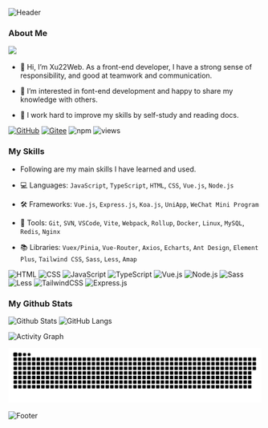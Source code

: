 ![Header](https://capsule-render.vercel.app/api?type=waving&color=41b883&fontColor=ffffff&height=300&&section=header&text=Hi&fontSize=90&fontAlign=50&fontAlignY=30&desc=I%20am%20Xu22Web&descAlign=50&descSize=30&descAlignY=60)

### About Me

<img src="https://avatars.githubusercontent.com/u/63391451?v=4" width="200"/>

- 👋 Hi, I’m Xu22Web. As a front-end developer, I have a strong sense of responsibility, and good at teamwork and communication.

- 👀 I’m interested in font-end development and happy to share my knowledge with others.

- 🌱 I work hard to improve my skills by self-study and reading docs.

[![GitHub](https://img.shields.io/badge/GitHub-xu22web-blue?logo=github)](https://github.com/xu22web)
[![Gitee](https://img.shields.io/badge/Gitee-xu22web-blue?logo=gitee)](https://gitee.com/xu22web)
![npm](https://img.shields.io/badge/npm-xu22web-blue?logo=npm)
![views](https://komarev.com/ghpvc/?username=xu22web&abbreviated=true&color=yellow)

### My Skills

- Following are my main skills I have learned and used.

- 💻 Languages: `JavaScript`, `TypeScript`, `HTML`, `CSS`, `Vue.js`, `Node.js`

- 🛠 Frameworks: `Vue.js`, `Express.js`, `Koa.js`, `UniApp`, `WeChat Mini Program`

- 🔧 Tools: `Git`, `SVN`, `VSCode`, `Vite`, `Webpack`, `Rollup`, `Docker`, `Linux`, `MySQL`, `Redis`, `Nginx`

- 📚 Libraries: `Vuex/Pinia`, `Vue-Router`, `Axios`, `Echarts`, `Ant Design`, `Element Plus`, `Tailwind CSS`, `Sass`, `Less`, `Amap`

![HTML](https://img.shields.io/badge/HTML5-E34F26?style=for-the-badge&logo=html5&logoColor=white)
![CSS](https://img.shields.io/badge/CSS3-1572B6?style=for-the-badge&logo=css3&logoColor=white)
![JavaScript](https://img.shields.io/badge/JavaScript-323330?style=for-the-badge&logo=javascript&logoColor=F7DF1E)
![TypeScript](https://img.shields.io/badge/TypeScript-007ACC?style=for-the-badge&logo=typescript&logoColor=white)
![Vue.js](https://img.shields.io/badge/Vue.js-35495E?style=for-the-badge&logo=vue.js&logoColor=4FC08D)
![Node.js](https://img.shields.io/badge/Node.js-339933?style=for-the-badge&logo=nodedotjs&logoColor=white)
![Sass](https://img.shields.io/badge/Sass-CC6699?style=for-the-badge&logo=sass&logoColor=white)
![Less](https://img.shields.io/badge/Less-1D365D?style=for-the-badge&logo=less&logoColor=white)
![TailwindCSS](https://img.shields.io/badge/Tailwind_CSS-38B2AC?style=for-the-badge&logo=tailwind-css&logoColor=white)
![Express.js](https://img.shields.io/badge/Express.js-404D59?style=for-the-badge)

### My Github Stats

![Github Stats](https://github-readme-stats.vercel.app/api?username=xu22web&line_height=33&show_icons=true&theme=vue&rank_icon=github)
![GitHub Langs](https://github-readme-stats.vercel.app/api/top-langs/?username=xu22web&hide_border=true&layout=donut&langs_count=6&theme=vue)

![Activity Graph](https://github-readme-activity-graph.vercel.app/graph?username=xu22web&theme=vue&hide_border=true&area=true&bg_color=ffffff&point=41b883)

<picture>
  <source media="(prefers-color-scheme: dark)" srcset="https://raw.githubusercontent.com/xu22web/xu22web/output/github-contribution-grid-snake-dark.svg">
  <source media="(prefers-color-scheme: light)" srcset="https://raw.githubusercontent.com/xu22web/xu22web/output/github-contribution-grid-snake.svg">
  <img alt="github contribution grid snake animation" src="https://raw.githubusercontent.com/xu22web/xu22web/output/github-contribution-grid-snake.svg">
</picture>

![Footer](https://capsule-render.vercel.app/api?type=transparent&color=ffffff&fontColor=41b883&height=300&&section=footer&text=The%20End&fontSize=90&fontAlign=50&fontAlignY=70&desc=Done!&descAlign=50&descSize=30&descAlignY=40&animation=fadeIn)

